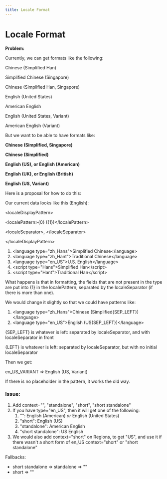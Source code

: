```yaml
---
title: Locale Format
---
```


# Locale Format

**Problem:**

Currently, we can get formats like the following:

Chinese (Simplified Han)

Simplified Chinese (Singapore)

Chinese (Simplified Han, Singapore)

English (United States)

American English

English (United States, Variant)

American English (Variant)

But we want to be able to have formats like:

**Chinese (Simplified, Singapore)**

**Chinese (Simplified)**

**English (US), or English (American)**

**English (UK), or English (British)**

**English (US, Variant)**

Here is a proposal for how to do this:

Our current data looks like this (English):

\<localeDisplayPattern>

\<localePattern>{0} ({1})\</localePattern>

\<localeSeparator>, \</localeSeparator>

\</localeDisplayPattern>

1. \<language type="zh\_Hans">Simplified Chinese\</language>
2. \<language type="zh\_Hant">Traditional Chinese\</language>
3. \<language type="en\_US">U.S. English\</language>
4. \<script type="Hans">Simplified Han\</script>
5. \<script type="Hant">Traditional Han\</script>

What happens is that in formatting, the fields that are not present in the type are put into {1} in the localePattern, separated by the localeSeparator (if there is more than one).

We would change it slightly so that we could have patterns like:

1. \<language type="zh\_Hans">Chinese (Simplified{SEP\_LEFT})\</language>
2. \<language type="en\_US">English (US{SEP\_LEFT})\</language>

{SEP\_LEFT} is whatever is left: separated by localeSeparator, and with localeSeparator in front

{LEFT} is whatever is left: separated by localeSeparator, but with no initial localeSeparator

Then we get:

en\_US\_VARIANT => English (US, Variant)

If there is no placeholder in the pattern, it works the old way.

### Issue:

1. Add context="", "standalone", "short", "short standalone"
2. If you have type="en\_US", then it will get one of the following:
	1. "": English (American) *or* English (United States)
	2. "short": English (US)
	3. "standalone": American English
	4. "short standalone": US English
3. We would also add context="short" on Regions, to get "US", and use it if there wasn't a short form of en\_US context="short" or "short standalone"

Fallbacks:

- short standalone => standalone => ""
- short => ""

